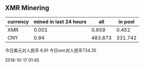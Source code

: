 ## XMR Minering

|currency|mined in last 24 hours|all|in pool|
|---|---|---|---|
|XMR|0.001|0.659|0.452|
|CNY|0.94|483.873|331.742|

今日美元对人民币 6.91	今日xmr对人民币734.35


2018-10-17 01:45